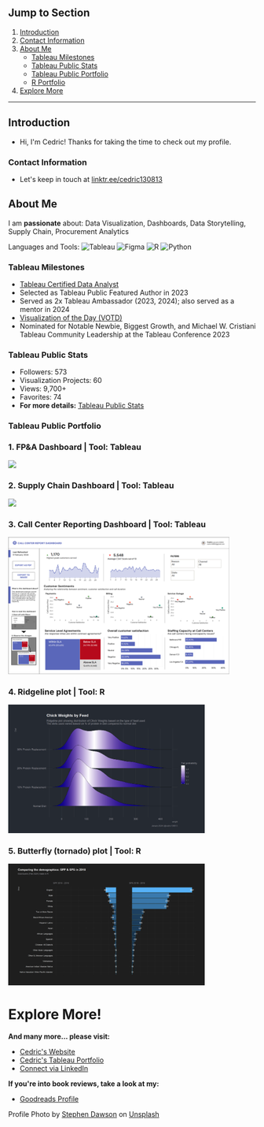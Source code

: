 ## Jump to Section
1. [Introduction](#introduction)
2. [Contact Information](#contact-information)
3. [About Me](#about-me)
   - [Tableau Milestones](#tableau-milestones)
   - [Tableau Public Stats](#tableau-public-stats)
   - [Tableau Public Portfolio](#tableau-public-portfolio)
   - [R Portfolio](#r-portfolio)
4. [Explore More](#explore-more)

---

## Introduction<a name="introduction"></a>
- Hi, I'm Cedric! Thanks for taking the time to check out my profile.

### Contact Information<a name="contact-information"></a>
- Let's keep in touch at [linktr.ee/cedric130813](http://linktr.ee/cedric130813)

## About Me<a name="about-me"></a>

I am **passionate** about: Data Visualization, Dashboards, Data Storytelling, Supply Chain, Procurement Analytics

Languages and Tools:
![Tableau](https://img.shields.io/badge/Tableau-9a1018?style=for-the-badge&logo=Tableau&logoColor=white) 
![Figma](https://img.shields.io/badge/figma-%23c2a444.svg?style=for-the-badge&logo=figma&logoColor=white)
![R](https://img.shields.io/badge/R-276DC3?style=for-the-badge&logo=r&logoColor=white)
![Python](https://img.shields.io/badge/Python-3776AB?style=for-the-badge&logo=python&logoColor=white) 

### Tableau Milestones<a name="tableau-milestones"></a>
- [Tableau Certified Data Analyst](https://www.credly.com/badges/5f8e3e48-0b1c-4dca-9e9b-1ef1c0fb3e2d/public_url)
- Selected as Tableau Public Featured Author in 2023
- Served as 2x Tableau Ambassador (2023, 2024); also served as a mentor in 2024
- [Visualization of the Day (VOTD)](https://tabsoft.co/489OLuW)
- Nominated for Notable Newbie, Biggest Growth, and Michael W. Cristiani Tableau Community Leadership at the Tableau Conference 2023

### Tableau Public Stats<a name="tableau-public-stats"></a>
- Followers: 573
- Visualization Projects: 60
- Views: 9,700+
- Favorites: 74
- **For more details:** [Tableau Public Stats](https://public.tableau.com/app/profile/cedric130813/viz/TableauPublicStats_16942428002280/Stats)

### Tableau Public Portfolio<a name="tableau-public-portfolio"></a>
### 1. FP&A Dashboard | Tool: Tableau
<a href="https://public.tableau.com/app/profile/cedric130813" target="_blank"><img src='https://github.com/cedric130813/SQL-DataViz/blob/d03caefadd15eea9c09890cf38381165a6ea4dd4/Tableau/FP&A%20Dashboard%20(1).png' width='400'></a>

### 2. Supply Chain Dashboard | Tool: Tableau
<a href="https://public.tableau.com/app/profile/cedric130813" target="_blank"><img src='https://assets-global.website-files.com/626e3f90d87e459d91f51dd5/6448f949d9cba40342dd5f7d_Front%20(4).png' width='400'></a>

### 3. Call Center Reporting Dashboard | Tool: Tableau
<a href="https://public.tableau.com/app/profile/cedric130813" target="_blank"><img src='https://github.com/cedric130813/DataVisualization/blob/8cab06bd3eb9a997cdf2176c0349fcfce1de1efd/Tableau/image%204.png' width='450'></a>

### 4. Ridgeline plot | Tool: R <a name="r-portfolio"></a>
<a href="https://github.com/cedric130813/DataVisualization/blob/d2c0451f79c92ae8f8990ffa7f0ccf413c42e7ae/R%20Stats/Ridgeline%20Plots/ChickweightPlot01.png" target="_blank"><img src='https://github.com/cedric130813/DataVisualization/blob/d2c0451f79c92ae8f8990ffa7f0ccf413c42e7ae/R%20Stats/Ridgeline%20Plots/ChickweightPlot01.png' width='400'></a>

### 5. Butterfly (tornado) plot | Tool: R
<a href="https://github.com/cedric130813/DataVisualization/blob/16cbaaa6dfd733b1effc47c64c7625b587bbcf30/R%20Stats/Butterfly%20Plot%20(EduVizzers%20Feb%202024)/EduVizzersFeb.png" target="_blank"><img src='https://github.com/cedric130813/DataVisualization/blob/16cbaaa6dfd733b1effc47c64c7625b587bbcf30/R%20Stats/Butterfly%20Plot%20(EduVizzers%20Feb%202024)/EduVizzersFeb.png' width='400'></a>

# Explore More!<a name="explore-more"></a>

**And many more... please visit:**
- [Cedric's Website](https://cedric130813.webflow.io)
- [Cedric's Tableau Portfolio](https://public.tableau.com/app/profile/cedric130813)
- [Connect via LinkedIn](https://www.linkedin.com/in/cedric130813/)

**If you're into book reviews, take a look at my:**
- [Goodreads Profile](https://www.goodreads.com/user/show/35830761-cedric)

Profile Photo by [Stephen Dawson](https://unsplash.com/@dawson2406?utm_content=creditCopyText&utm_medium=referral&utm_source=unsplash) on [Unsplash](https://unsplash.com/photos/turned-on-monitoring-screen-qwtCeJ5cLYs?utm_content=creditCopyText&utm_medium=referral&utm_source=unsplash)
